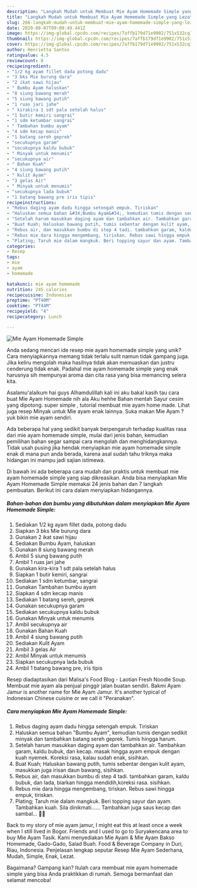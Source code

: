 ```yaml
---
description: "Langkah Mudah untuk Membuat Mie Ayam Homemade Simple yang Lezat"
title: "Langkah Mudah untuk Membuat Mie Ayam Homemade Simple yang Lezat"
slug: 266-langkah-mudah-untuk-membuat-mie-ayam-homemade-simple-yang-lezat
date: 2020-08-07T09:09:49.441Z
image: https://img-global.cpcdn.com/recipes/7affb179d71e9902/751x532cq70/mie-ayam-homemade-simple-foto-resep-utama.jpg
thumbnail: https://img-global.cpcdn.com/recipes/7affb179d71e9902/751x532cq70/mie-ayam-homemade-simple-foto-resep-utama.jpg
cover: https://img-global.cpcdn.com/recipes/7affb179d71e9902/751x532cq70/mie-ayam-homemade-simple-foto-resep-utama.jpg
author: Henrietta Santos
ratingvalue: 4.5
reviewcount: 8
recipeingredient:
- "1/2 kg ayam fillet dada potong dadu"
- "3 bks Mie burung dara"
- "2 ikat sawi hijau"
- " Bumbu Ayam haluskan"
- "8 siung bawang merah"
- "5 siung bawang putih"
- "1 ruas jari jahe"
- " kirakira 1 sdt pala setelah halus"
- "1 butir kemiri sangrai"
- "1 sdm ketumbar sangrai"
- " Tambahan bumbu ayam"
- "4 sdm kecap manis"
- "1 batang sereh geprek"
- "secukupnya garam"
- "secukupnya kaldu bubuk"
- " Minyak untuk menumis"
- "secukupnya air"
- " Bahan Kuah"
- "4 siung bawang putih"
- " Kulit Ayam"
- "3 gelas Air"
- " Minyak untuk menumis"
- "secukupnya lada bubuk"
- "1 batang bawang pre iris tipis"
recipeinstructions:
- "Rebus daging ayam dadu hingga setengah empuk. Tiriskan"
- "Haluskan semua bahan &#34;Bumbu Ayam&#34;, kemudian tumis dengan sedikit minyak dan tambahkan batang sereh geprek. Tumis hingga harum."
- "Setelah harum masukkan daging ayam dan tambahkan air. Tambahkan garam, kaldu bubuk, dan kecap. masak hingga ayam empuk dengan kuah nyemek. Koreksi rasa, kalau sudah enak, sisihkan."
- "Buat Kuah; Haluskan bawang putih, tumis sebentar dengan kulit ayam, masukkan juga irisan daun bawang, sisihkan."
- "Rebus air, dan masukkan bumbu di step 4 tadi. tambahkan garam, kaldu bubuk, dan lada, biarkan hingga mendidih,koreksi rasa. sisihkan."
- "Rebus mie dara hingga mengembang, tiriskan. Rebus sawi hingga empuk, tiriskan."
- "Plating; Taruh mie dalam mangkuk. Beri topping sayur dan ayam. Tambahkan kuah. Sila dinikmati...... Tambahkan juga saus kecap dan sambal... 🤗😋"
categories:
- Resep
tags:
- mie
- ayam
- homemade

katakunci: mie ayam homemade 
nutrition: 245 calories
recipecuisine: Indonesian
preptime: "PT40M"
cooktime: "PT44M"
recipeyield: "4"
recipecategory: Lunch

---
```



![Mie Ayam Homemade Simple](https://img-global.cpcdn.com/recipes/7affb179d71e9902/751x532cq70/mie-ayam-homemade-simple-foto-resep-utama.jpg)

Anda sedang mencari ide resep mie ayam homemade simple yang unik? Cara menyiapkannya memang tidak terlalu sulit namun tidak gampang juga. Jika keliru mengolah maka hasilnya tidak akan memuaskan dan justru cenderung tidak enak. Padahal mie ayam homemade simple yang enak harusnya sih mempunyai aroma dan cita rasa yang bisa memancing selera kita.

Asalamu&#39;alaikum hai guys Alhamdulillah kali ini aku bakal kasih tau cara buat Mie Ayam Homemade nih ala Aku hehhe Bahan mentah Sayur cesim yang dipotong. super simple , tutorial membuat mie ayam home made. Lihat juga resep Minyak untuk Mie ayam enak lainnya. Suka makan Mie Ayam ? yuk bikin mie ayam sendiri.

Ada beberapa hal yang sedikit banyak berpengaruh terhadap kualitas rasa dari mie ayam homemade simple, mulai dari jenis bahan, kemudian pemilihan bahan segar sampai cara mengolah dan menghidangkannya. Tidak usah pusing jika hendak menyiapkan mie ayam homemade simple enak di mana pun anda berada, karena asal sudah tahu triknya maka hidangan ini mampu jadi sajian istimewa.


Di bawah ini ada beberapa cara mudah dan praktis untuk membuat mie ayam homemade simple yang siap dikreasikan. Anda bisa menyiapkan Mie Ayam Homemade Simple memakai 24 jenis bahan dan 7 langkah pembuatan. Berikut ini cara dalam menyiapkan hidangannya.

<!--inarticleads1-->

##### Bahan-bahan dan bumbu yang dibutuhkan dalam menyiapkan Mie Ayam Homemade Simple:

1. Sediakan 1/2 kg ayam fillet dada, potong dadu
1. Siapkan 3 bks Mie burung dara
1. Gunakan 2 ikat sawi hijau
1. Sediakan  Bumbu Ayam, haluskan
1. Gunakan 8 siung bawang merah
1. Ambil 5 siung bawang putih
1. Ambil 1 ruas jari jahe
1. Gunakan  kira-kira 1 sdt pala setelah halus
1. Siapkan 1 butir kemiri, sangrai
1. Sediakan 1 sdm ketumbar, sangrai
1. Gunakan  Tambahan bumbu ayam
1. Siapkan 4 sdm kecap manis
1. Sediakan 1 batang sereh, geprek
1. Gunakan secukupnya garam
1. Sediakan secukupnya kaldu bubuk
1. Gunakan  Minyak untuk menumis
1. Ambil secukupnya air
1. Gunakan  Bahan Kuah
1. Ambil 4 siung bawang putih
1. Sediakan  Kulit Ayam
1. Ambil 3 gelas Air
1. Ambil  Minyak untuk menumis
1. Siapkan secukupnya lada bubuk
1. Ambil 1 batang bawang pre, iris tipis


Resep diadaptasikan dari Malisa&#39;s Food Blog - Laotian Fresh Noodle Soup. Membuat mie ayam ala penjual pinggir jalan buatan sendiri. Bakmi Ayam Jamur is another name for Mie Ayam Jamur. It&#39;s another typical of Indonesian Chinese cuisine or we call it &#34;Peranakan&#34;. 

<!--inarticleads2-->

##### Cara menyiapkan Mie Ayam Homemade Simple:

1. Rebus daging ayam dadu hingga setengah empuk. Tiriskan
1. Haluskan semua bahan &#34;Bumbu Ayam&#34;, kemudian tumis dengan sedikit minyak dan tambahkan batang sereh geprek. Tumis hingga harum.
1. Setelah harum masukkan daging ayam dan tambahkan air. Tambahkan garam, kaldu bubuk, dan kecap. masak hingga ayam empuk dengan kuah nyemek. Koreksi rasa, kalau sudah enak, sisihkan.
1. Buat Kuah; Haluskan bawang putih, tumis sebentar dengan kulit ayam, masukkan juga irisan daun bawang, sisihkan.
1. Rebus air, dan masukkan bumbu di step 4 tadi. tambahkan garam, kaldu bubuk, dan lada, biarkan hingga mendidih,koreksi rasa. sisihkan.
1. Rebus mie dara hingga mengembang, tiriskan. Rebus sawi hingga empuk, tiriskan.
1. Plating; Taruh mie dalam mangkuk. Beri topping sayur dan ayam. Tambahkan kuah. Sila dinikmati...... Tambahkan juga saus kecap dan sambal... 🤗😋


Back to my story of mie ayam jamur, I might eat this at least once a week when I still lived in Bogor. Friends and I used to go to Suryakencana area to buy Mie Ayam Tasik. Kami menyediakan Mie Ayam &amp; Mie Ayam Bakso Homemade, Gado-Gado, Salad Buah. Food &amp; Beverage Company in Duri, Riau, Indonesia. Penjelasan lengkap seputar Resep Mie Ayam Sederhana, Mudah, Simple, Enak, Lezat. 

Bagaimana? Gampang kan? Itulah cara membuat mie ayam homemade simple yang bisa Anda praktikkan di rumah. Semoga bermanfaat dan selamat mencoba!
